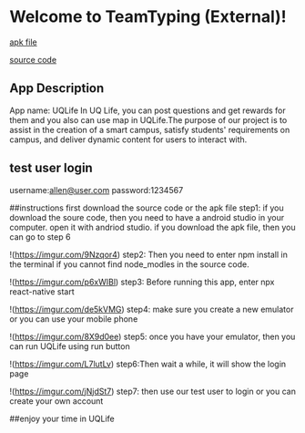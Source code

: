 # Welcome to TeamTyping (External)!

[apk file](https://drive.google.com/file/d/1sPCY7bHaMOCGIvw8SluJ8uSZpnYEnw2P/view?usp=sharing)

[source code](https://drive.google.com/file/d/12P7G17KM0zHwXp4m4GwIbXSnSPDuCGy3/view?usp=sharing)

## App Description
App name: UQLife
In UQ Life, you can post questions and get rewards for them and you also can use map in UQLife.The purpose of our project is to assist in the creation of a smart campus, satisfy students' requirements on campus, and deliver dynamic content for users to interact with.


## test user login
username:allen@user.com
password:1234567

##instructions
first download the source code or the apk file
step1: if you download the soure code, then you need to have a android studio in your computer. open it with andriod studio. if you download the apk file, then you can go to step 6


!(https://imgur.com/9Nzqor4)
step2: Then you need to enter npm install in the terminal if you cannot find node_modles in the source code. 


!(https://imgur.com/p6xWIBl)
step3: Before running this app, enter npx react-native start


!(https://imgur.com/de5kVMG)
step4: make sure you create a new emulator or you can use your mobile phone


!(https://imgur.com/8X9d0ee)
step5: once you have your emulator, then you can run UQLife using run button


!(https://imgur.com/L7lutLv)
step6:Then wait a while, it will show the login page


!(https://imgur.com/jNjdSt7)
step7: then use our test user to login or you can create your own account



##enjoy your time in UQLife
